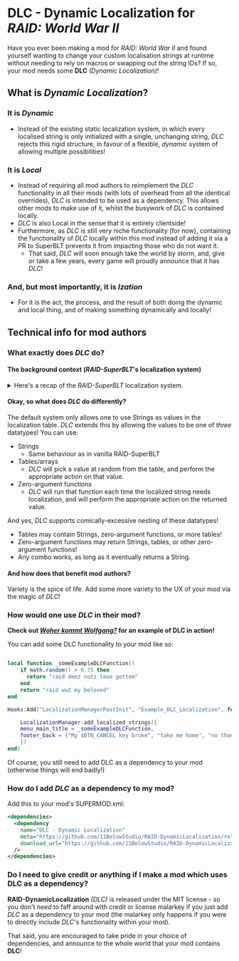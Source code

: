 # **DLC** - **D**ynamic **L**o**c**alization for _RAID: World War II_

Have you ever been making a mod for _RAID: World War II_ and found yourself wanting to change your custom localisation strings at runtime without needing to rely on macros or swapping out the string IDs? If so, your mod needs some **DLC** *(Dynamic Localization)*!

## What is *Dynamic Localization*?

### It is *Dynamic*
* Instead of the existing static localization system, in which every localised string is only initialized with a single, unchanging string, _DLC_ rejects this rigid structure, in favour of a flexible, _dynamic_ system of allowing multiple possibilities!
### It is *Local*
* Instead of requiring all mod authors to reimplement the _DLC_ functionality in all their mods (with lots of overhead from all the identical overrides), _DLC_ is intended to be used as a dependency. This allows other mods to make use of it, whilst the busywork of _DLC_ is contained locally.
* _DLC_ is also Local in the sense that it is entirely clientside!
* Furthermore, as _DLC_ is still very niche functionality (for now), containing the functionality of _DLC_ locally within this mod instead of adding it via a PR to SuperBLT prevents it from impacting those who do not want it.
  * That said, _DLC_ will soon enough take the world by storm, and, give or take a few years, every game will proudly announce that it has _DLC_!
### And, but most importantly, it is *Ization*
* For it is the act, the process, and the result of both doing the dynamic and local thing, and of making something dynamically and locally!

## Technical info for mod authors

### What exactly does _DLC_ do?

#### The background context (_RAID-SuperBLT_'s localization system)

<details>
<summary>Here's a recap of the <i>RAID-SuperBLT</i> localization system.</summary>

_RAID-SuperBLT_ itself has a custom `LocalizationManager` class (overriding the base game's instance of it), allowing it to use localization data defined by mod authors (said data is all loaded and added to a `_custom_localization` table, containing key-value pairs of `<string ID (string), localized text (string)>`). So, when a string needs to be localized, it first checks if there's an entry for the ID in the `_custom_localization` table, returning the localized string from there if present (after applying macros on the placeholders in that string) - otherwise, it will fall back on the base game's localization manager (loading the default localization string).

This system works, but it has its drawbacks. Firstly, there is no easy way to change the value of an entry in the `_custom_localization` table - meaning that whatever string was passed to the table upon initialization usually cannot be changed later on without manually re-running a function to replace an entry in the table. Secondly, whilst you *could* try to change strings at runtime via writing a custom macro, it appears that nested macros may not be supported by RAID's internal macro system, and attempting to implement something Wacky™️ like _DLC_ via that system would not be very user-friendly.

</details>

#### Okay, so what does _DLC_ do differently?

The default system only allows one to use Strings as values in the localization table. _DLC_ extends this by allowing the values to be one of *three* datatypes! You can use:

* Strings
  * Same behaviour as in vanilla RAID-SuperBLT
* Tables/arrays
  * _DLC_ will pick a value at random from the table, and perform the appropriate action on that value.
* Zero-argument functions
  * _DLC_ will run that function each time the localized string needs localization, and will perform the appropriate action on the returned value.

And yes, _DLC_ supports comically-excessive nesting of these datatypes!
* Tables may contain Strings, zero-argument functions, or more tables!
* Zero-argument functions may return Strings, tables, or other zero-argument functions!
* Any combo works, as long as it eventually returns a String.

#### And how does that benefit mod authors?

Variety is the spice of life. Add some more variety to the UX of your mod via the magic of _DLC_!

### How would one use _DLC_ in their mod?

**Check out _[Woher kommt Wolfgang?](https://modworkshop.net/mod/51306)_ for an example of DLC in action!**

You can add some DLC functionality to your mod like so:

```lua

local function _someExampleDLCFunction()
    if math.random() > 0.75 then
      return "raid deez nutz lmao gottem"
    end
    return "raid ww2 my beloved"
end

Hooks:Add("LocalizationManagerPostInit", "Example_DLC_Localization", function(loc)

    LocalizationManager:add_localized_strings({
	menu_main_title = _someExampleDLCFunction,
	footer_back = {"My $BTN_CANCEL key broke", "take me home", "no thanks"}
    })
end)
```

Of course, you still need to add DLC as a dependency to your mod (otherwise things will end badly!)

### How do I add _DLC_ as a dependency to my mod?

Add this to your mod's SUPERMOD.xml:

```xml
<dependencies>
  <dependency
    name="DLC - Dynamic Localization"
    meta="https://github.com/11BelowStudio/RAID-DynamicLocalization/releases/latest/download/meta.json"
    download_url="https://github.com/11BelowStudio/RAID-DynamicLocalization/releases/latest/download/RAID-DynamicLocalization.zip"
  /> 
</dependencies>
```

### Do I need to give credit or anything if I make a mod which uses DLC as a dependency?

**RAID-DynamicLocalization** *(DLC)* is released under the MIT license - so you don't _need_ to faff around with credit or license malarkey if you just add *DLC* as a dependency to your mod (the malarkey only happens if you were to directly include *DLC*'s functionality within your mod).

That said, you are encouraged to take pride in your choice of dependencies, and announce to the whole world that your mod contains **DLC**!
